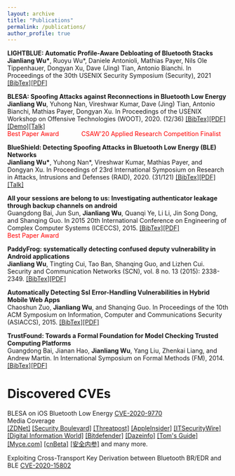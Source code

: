 ```yaml
---
layout: archive
title: "Publications"
permalink: /publications/
author_profile: true
---
```

**LIGHTBLUE: Automatic Profile-Aware Debloating of Bluetooth Stacks**<br/>
**Jianliang Wu\***, Ruoyu Wu\*, Daniele Antonioli, Mathias Payer, Nils Ole Tippenhauer, Dongyan Xu, Dave (Jing) Tian, Antonio Bianchi. In Proceedings of the 30th USENIX Security Symposium (Security), 2021
[[BibTex]](https://allenjlw.github.io/portfolio/bib-lightblue/)[[PDF]](https://github.com/allenjlw/allenjlw.github.io/raw/master/pdfpapers/lightblue.pdf)<br/>

**BLESA: Spoofing Attacks against Reconnections in Bluetooth Low Energy**<br/>
**Jianliang Wu**, Yuhong Nan, Vireshwar Kumar, Dave (Jing) Tian, Antonio Bianchi, Mathias Payer, Dongyan Xu. In Proceedings of the USENIX Workshop on Offensive Technologies (WOOT), 2020. (12/36)
[[BibTex]](https://allenjlw.github.io/portfolio/bib-blesa/)[[PDF]](https://github.com/allenjlw/allenjlw.github.io/raw/master/pdfpapers/blesa.pdf)[[Demo]](https://allenjlw.github.io/portfolio/blesa_demo/)[[Talk]](https://drive.google.com/file/d/134GHlTL9OGIACa7chBGeg5EuCR7MoFOq/view?usp=sharing)<br/>
<span style="color:red">Best Paper Award &nbsp; &nbsp; &nbsp; &nbsp; &nbsp; &nbsp; CSAW'20 Applied Research Competition Finalist</span>

**BlueShield: Detecting Spoofing Attacks in Bluetooth Low Energy (BLE) Networks**<br/>
**Jianliang Wu\***, Yuhong Nan\*, Vireshwar Kumar, Mathias Payer, and Dongyan Xu. In Proceedings of 23rd International Symposium on Research in Attacks, Intrusions and Defenses (RAID), 2020. (31/121)
[[BibTex]](https://allenjlw.github.io/portfolio/bib-blueshield/)[[PDF]](https://github.com/allenjlw/allenjlw.github.io/raw/master/pdfpapers/blueshield.pdf)[[Talk]](https://drive.google.com/file/d/1KdSBdKegcp-RJUT8POBcVS4pI1n1NJbE/view?usp=sharing)

**All your sessions are belong to us: Investigating authenticator leakage through backup channels on android**<br/>
Guangdong Bai, Jun Sun, **Jianliang Wu**, Quanqi Ye, Li Li, Jin Song Dong, and Shanqing Guo. In 2015 20th International Conference on Engineering of Complex Computer Systems (ICECCS), 2015.
[[BibTex]](https://allenjlw.github.io/portfolio/bib-all-your/)[[PDF]](https://ieeexplore.ieee.org/abstract/document/7384230)<br/>
<span style="color:red">Best Paper Award</span>

**PaddyFrog: systematically detecting confused deputy vulnerability in Android applications**<br/>
**Jianliang Wu**, Tingting Cui, Tao Ban, Shanqing Guo, and Lizhen Cui. Security and Communication Networks (SCN), vol. 8 no. 13 (2015): 2338-2349.
[[BibTex]](https://allenjlw.github.io/portfolio/bib-paddyfrog/)[[PDF]]((https://onlinelibrary.wiley.com/doi/full/10.1002/sec.1179))

**Automatically Detecting Ssl Error-Handling Vulnerabilities in Hybrid Mobile Web Apps**<br/>
Chaoshun Zuo, **Jianliang Wu**, and Shanqing Guo. In Proceedings of the 10th ACM Symposium on Information, Computer and Communications Security (ASIACCS), 2015.
[[BibTex]](https://allenjlw.github.io/portfolio/bib-ssl-error/)[[PDF]](https://dl.acm.org/citation.cfm?id=2714583)

**TrustFound: Towards a Formal Foundation for Model Checking Trusted Computing Platforms**<br/>
Guangdong Bai, Jianan Hao, **Jianliang Wu**, Yang Liu, Zhenkai Liang, and Andrew Martin. In International Symposium on Formal Methods (FM), 2014.
[[BibTex]](https://allenjlw.github.io/portfolio/bib-trustfound/)[[PDF]](https://link.springer.com/chapter/10.1007/978-3-319-06410-9_8)

# Discovered CVEs
BLESA on iOS Bluetooth Low Energy [CVE-2020-9770](https://support.apple.com/en-us/HT211102)<br/>
Media Coverage<br/>
[[ZDNet]](https://www.zdnet.com/article/billions-of-devices-vulnerable-to-new-blesa-bluetooth-security-flaw/)
[[Security Boulevard]](https://securityboulevard.com/2020/07/bluetooth-reconnection-flaw-could-lead-to-spoofing-attacks/)
[[Threatpost]](https://threatpost.com/bluetooth-spoofing-bug-iot-devices/159291/) 
[[AppleInsider]](https://appleinsider.com/articles/20/09/17/blesa-bluetooth-vulnerability-impacts-billions-of-devices-but-ios-users-are-safe)
[[ITSecurityWire]](https://itsecuritywire.com/quick-bytes/blesa-bluetooth-security-flaw-could-affect-billions-of-devices/)
[[Digital Information World]](https://www.digitalinformationworld.com/2020/09/the-new-blesa-bluetooth-security-flaw-can-keep-billions-of-devices-vulnerable.html)
[[Bitdefender]](https://www.bitdefender.com/box/blog/iot-news/new-blesa-bluetooth-vulnerability-affect-billions-iot-devices-researchers-warn/)
[[Dazeinfo]](https://dazeinfo.com/2020/09/17/bluetooth-vulnerability-blesa-devices-rick/)
[[Tom's Guide]](https://www.tomsguide.com/news/blesa-bluetooth-attack)
[[Myce.com]](https://www.myce.com/news/blesa-bluetooth-flaw-affects-iot-devices-94440/)
[[cnBeta]](https://www.cnbeta.com/articles/tech/1030087.htm)
[[安全内参]](https://www.secrss.com/articles/25770) and many more.

Exploiting Cross-Transport Key Derivation between Bluetooth BR/EDR and BLE [CVE-2020-15802](https://www.bluetooth.com/learn-about-bluetooth/bluetooth-technology/bluetooth-security/blurtooth/)
